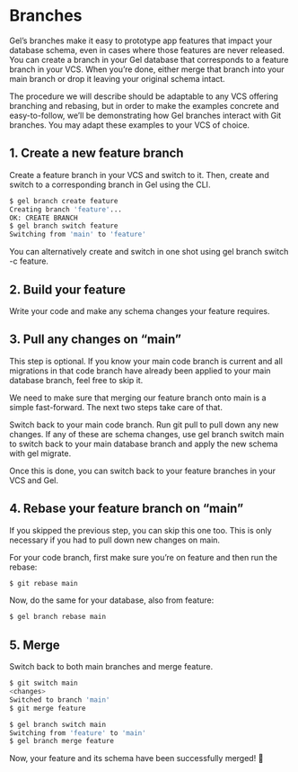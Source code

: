 # Branches

Gel’s branches make it easy to prototype app features that impact your database schema, even in cases where those features are never released. You can create a branch in your Gel database that corresponds to a feature branch in your VCS. When you’re done, either merge that branch into your main branch or drop it leaving your original schema intact.

The procedure we will describe should be adaptable to any VCS offering branching and rebasing, but in order to make the examples concrete and easy-to-follow, we’ll be demonstrating how Gel branches interact with Git branches. You may adapt these examples to your VCS of choice.

## 1. Create a new feature branch

Create a feature branch in your VCS and switch to it. Then, create and switch to a corresponding branch in Gel using the CLI.

```bash
$ gel branch create feature
Creating branch 'feature'...
OK: CREATE BRANCH
$ gel branch switch feature
Switching from 'main' to 'feature'
```

You can alternatively create and switch in one shot using gel branch switch -c feature.

## 2. Build your feature

Write your code and make any schema changes your feature requires.

## 3. Pull any changes on “main”

This step is optional. If you know your main code branch is current and all migrations in that code branch have already been applied to your main database branch, feel free to skip it.

We need to make sure that merging our feature branch onto main is a simple fast-forward. The next two steps take care of that.

Switch back to your main code branch. Run git pull to pull down any new changes. If any of these are schema changes, use gel branch switch main to switch back to your main database branch and apply the new schema with gel migrate.

Once this is done, you can switch back to your feature branches in your VCS and Gel.

## 4. Rebase your feature branch on “main”

If you skipped the previous step, you can skip this one too. This is only necessary if you had to pull down new changes on main.

For your code branch, first make sure you’re on feature and then run the rebase:

```bash
$ git rebase main
```

Now, do the same for your database, also from feature:

```bash
$ gel branch rebase main
```

## 5. Merge 

Switch back to both main branches and merge feature.

```bash
$ git switch main
<changes>
Switched to branch 'main'
$ git merge feature
```

```bash
$ gel branch switch main
Switching from 'feature' to 'main'
$ gel branch merge feature
```

Now, your feature and its schema have been successfully merged! 🎉


